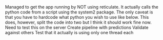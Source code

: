 Managed to get the app running by NOT using reticulate. It actually calls the python code from a script using the system2 package. The only caveat is that you have to hardcode what python you wish to use like below. This does, however, split the code into two but I think it should work fine now. 
Need to test this on the server 
Create pipeline with predictions
Validate against others 
Test that it actually is using only one thread each
